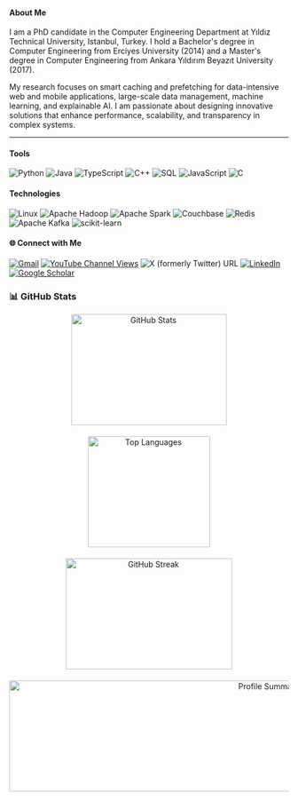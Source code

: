 
#### About Me
I am a PhD candidate in the Computer Engineering Department at Yıldız Technical University, Istanbul, Turkey. I hold a Bachelor's degree in Computer Engineering from Erciyes University (2014) and a Master's degree in Computer Engineering from Ankara Yıldırım Beyazıt University (2017).

My research focuses on smart caching and prefetching for data-intensive web and mobile applications, large-scale data management, machine learning, and explainable AI. I am passionate about designing innovative solutions that enhance performance, scalability, and transparency in complex systems.


---
#### Tools
![Python](https://img.shields.io/badge/-Python-000?style=flat-square&logo=Python)
![Java](https://img.shields.io/badge/-Java-000?style=flat-square&logo=Java&logoColor=007396)
![TypeScript](https://img.shields.io/badge/-TypeScript-000?style=flat-square&logo=TypeScript)
![C++](https://img.shields.io/badge/-C++-000?style=flat-square&logo=c%2b%2b&logoColor=00599C)
![SQL](https://img.shields.io/badge/-SQL-000?style=flat-square&logo=MySQL)
![JavaScript](https://img.shields.io/badge/-JavaScript-000?style=flat-square&logo=JavaScript)
![C](https://img.shields.io/badge/-C-000?style=flat-square&logo=C)

#### Technologies
![Linux](https://img.shields.io/badge/-Linux-000?style=flat-square&logo=Linux)
![Apache Hadoop](https://img.shields.io/badge/Apache_Hadoop-222?style=flat-square&logo=apache-hadoop&logoColor=66CCFF)
![Apache Spark](https://img.shields.io/badge/Apache%20Spark-E25A1C?style=flat-square&logo=apachespark&logoColor=white)
![Couchbase](https://img.shields.io/badge/Couchbase-EA2328?style=flat-square&logo=Couchbase&logoColor=white)
![Redis](https://img.shields.io/badge/-Redis-000?style=flat-square&logo=Redis)
![Apache Kafka](https://img.shields.io/badge/Apache_Kafka-231F20?style=flat-square&logo=apache-kafka&logoColor=white)
![scikit-learn](https://img.shields.io/badge/scikit--learn-F7931E?style=flat-square&logo=scikit-learn&logoColor=white)

#### 🌐 Connect with Me
[![Gmail](https://img.shields.io/badge/Gmail-D14836?style=for-the-badge&logo=gmail&logoColor=white)](mailto:tolgabuyuktanir@gmail.com)
[![YouTube Channel Views](https://img.shields.io/youtube/channel/views/UCxDnkMlK_Vvru7awNIgD_oQ)](https://www.youtube.com/@tolgabuyuktanir)
![X (formerly Twitter) URL](https://img.shields.io/twitter/url?url=https%3A%2F%2Fx.com%2Ftolgabuyuktanir?style=flat-square)
[![LinkedIn](https://img.shields.io/badge/LinkedIn-%230077B5.svg?style=flat-square&logo=linkedin&logoColor=white)](https://www.linkedin.com/in/tolga-buyuktanir-6b63733a/)
[![Google Scholar](https://img.shields.io/badge/Google%20Scholar-4285F4?style=flat-square&logo=google-scholar&logoColor=white)](https://scholar.google.com/citations?user=D2Md-J4AAAAJ)

### 📊 GitHub Stats

<div align="center">
  <div style="display: flex; justify-content: center; gap: 20px; flex-wrap: wrap;">
    <img src="https://github-readme-stats.vercel.app/api?username=tolgabuyuktanir&show_icons=true&theme=radical" alt="GitHub Stats" width="280" height="200">
    <img src="https://github-readme-stats.vercel.app/api/top-langs/?username=tolgabuyuktanir&layout=compact&theme=radical" alt="Top Languages" width="220" height="200">
    <img src="https://streak-stats.demolab.com?user=tolgabuyuktanir&theme=radical&hide_border=true" alt="GitHub Streak" width="300" height="200">
  </div>
  <div style="display: flex; justify-content: center; margin-top: 20px;">
    <img src="https://github-profile-summary-cards.vercel.app/api/cards/profile-details?username=tolgabuyuktanir&theme=radical" alt="Profile Summary" width="920" height="200">
  </div>
</div>
